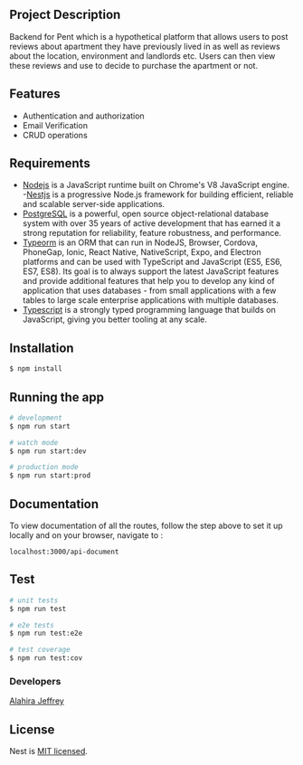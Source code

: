 ## Project Description
Backend for Pent which is a hypothetical platform that allows users to post reviews about apartment they have previously lived in as well as reviews about the location, environment and landlords etc. Users can then view these reviews and use to decide to purchase the apartment or not.


## Features
- Authentication and authorization
- Email Verification
- CRUD operations

## Requirements
- [Nodejs](https://nodejs.org/en/) is a JavaScript runtime built on Chrome's V8 JavaScript engine.
-[Nestjs](https://nestjs.com/) is a progressive Node.js framework for building efficient, reliable and scalable server-side applications.
- [PostgreSQL](https://www.postgresql.org/) is a powerful, open source object-relational database system with over 35 years of active development that has earned it a strong reputation for reliability, feature robustness, and performance.
- [Typeorm](https://typeorm.io/) is an ORM that can run in NodeJS, Browser, Cordova, PhoneGap, Ionic, React Native, NativeScript, Expo, and Electron platforms and can be used with TypeScript and JavaScript (ES5, ES6, ES7, ES8). Its goal is to always support the latest JavaScript features and provide additional features that help you to develop any kind of application that uses databases - from small applications with a few tables to large scale enterprise applications with multiple databases.
- [Typescript](https://www.typescriptlang.org/)  is a strongly typed programming language that builds on JavaScript, giving you better tooling at any scale.

## Installation

```bash
$ npm install
```

## Running the app

```bash
# development
$ npm run start

# watch mode
$ npm run start:dev

# production mode
$ npm run start:prod
```

## Documentation
To view documentation of all the routes, follow the step above to set it up locally and on your browser, navigate to :
```
localhost:3000/api-document
```

## Test

```bash
# unit tests
$ npm run test

# e2e tests
$ npm run test:e2e

# test coverage
$ npm run test:cov
```

### Developers
[Alahira Jeffrey](https://github.com/alahirajeffrey)

## License
Nest is [MIT licensed](LICENSE).
